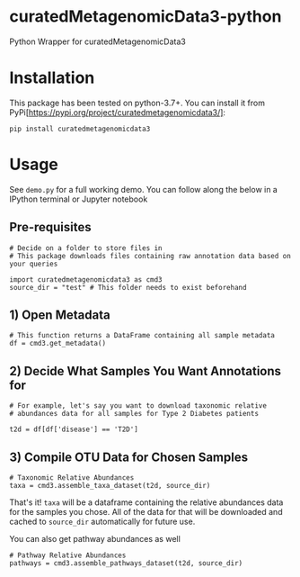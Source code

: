 # curatedMetagenomicData3-python

Python Wrapper for curatedMetagenomicData3

# Installation

This package has been tested on python-3.7+. You can install it from PyPi[https://pypi.org/project/curatedmetagenomicdata3/]:

    pip install curatedmetagenomicdata3

# Usage

See `demo.py` for a full working demo. You can follow along the below in a IPython terminal or Jupyter notebook

## Pre-requisites

    # Decide on a folder to store files in
    # This package downloads files containing raw annotation data based on your queries

    import curatedmetagenomicdata3 as cmd3
    source_dir = "test" # This folder needs to exist beforehand

## 1) Open Metadata

    # This function returns a DataFrame containing all sample metadata
    df = cmd3.get_metadata()

## 2) Decide What Samples You Want Annotations for

    # For example, let's say you want to download taxonomic relative 
    # abundances data for all samples for Type 2 Diabetes patients

    t2d = df[df['disease'] == 'T2D']

## 3) Compile OTU Data for Chosen Samples

    # Taxonomic Relative Abundances
    taxa = cmd3.assemble_taxa_dataset(t2d, source_dir)

That's it! `taxa` will be a dataframe containing the relative abundances data for the samples you chose. All of the data for that will be downloaded and cached to `source_dir` automatically for future use.

You can also get pathway abundances as well

    # Pathway Relative Abundances
    pathways = cmd3.assemble_pathways_dataset(t2d, source_dir)